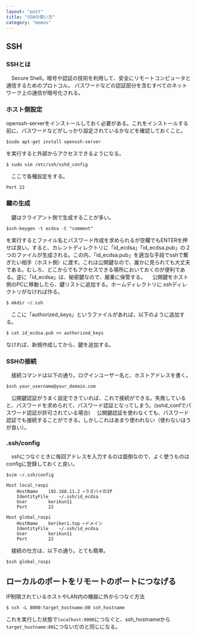 ```yaml
---
layout: "post"
title: "SSHの使い方"
category: "memos"
---
```

## SSH  


### SSHとは  

　Secure Shell。暗号や認証の技術を利用して、安全にリモートコンピュータと通信するためのプロトコル。 パスワードなどの認証部分を含むすべてのネットワーク上の通信が暗号化される。
<!--more-->


### ホスト側設定  

openssh-serverをインストールしておく必要がある。これをインストールする前に、パスワードなどがしっかり設定されているかなどを確認しておくこと。

    $sudo apt-get install openssh-server

を実行すると外部からアクセスできるようになる。

    $ sudo vim /etc/ssh/sshd_config

　ここで各種設定をする。

    Port 22



### 鍵の生成  

　鍵はクライアント側で生成することが多い。

    $ssh-keygen -t ecdsa -C "comment"

を実行するとファイル名とパスワード作成を求められるが空欄でもENTERを押せば良い。すると、カレントディレクトリに「id_ecdsa」「id_ecdsa.pub」の２つのファイルが生成される。この内、「id_ecdsa.pub」を適当な手段でsshで繋ぎたい相手（ホスト側）に渡す。これは公開鍵なので、誰かに見られても大丈夫である。むしろ、どこからでもアクセスできる場所においておくのが便利である。逆に「id_ecdsa」は、秘密鍵なので、厳重に保管する。
　公開鍵をホスト側のPCに移動したら、鍵リストに追加する。ホームディレクトリに.sshディレクトリがなければ作る。

    $ mkdir ~/.ssh

　ここに「authorized_keys」というファイルがあれば、以下のように追加する。

    $ cat id_ecdsa.pub >> authorized_keys

なければ、新規作成してから、鍵を追加する。


### SSHの接続  

　接続コマンドは以下の通り。ログインユーザー名と、ホストアドレスを書く。

    $ssh your_username@your_domain.com

　公開鍵認証がうまく設定できていれば、これで接続ができる。失敗していると、パスワードを求められて、パスワード認証となってしまう。(sshd_confでパスワード認証が許可されている場合)
　公開鍵認証を使わなくても、パスワード認証でも接続することができる。しかしこれはあまり使われない（使わないほうが良い）。


### .ssh/config  

　sshにつなぐときに毎回アドレスを入力するのは面倒なので、よく使うものはconfigに登録しておくと良い。


    $vim ~/.ssh/config
    
    Host local_raspi
    	HostName	192.168.11.2 ←ラズパイのIP
    	IdentityFile	~/.ssh/id_ecdsa
    	User		kerikun11
    	Port		22
    
    Host global_raspi
    	HostName	kerikeri.top ←ドメイン
    	IdentityFile	~/.ssh/id_ecdsa
    	User		kerikun11
    	Port		22


　接続の仕方は、以下の通り。とても簡単。

    $ssh global_raspi

## ローカルのポートをリモートのポートにつなげる

IP制限されているホストやLAN内の機器に外からつなぐ方法

	$ ssh -L 8000:target_hostname:80 ssh_hostname

これを実行した状態で`localhost:8000`につなぐと、ssh_hostnameから`target_hostname:80`につないだのと同じになる。
